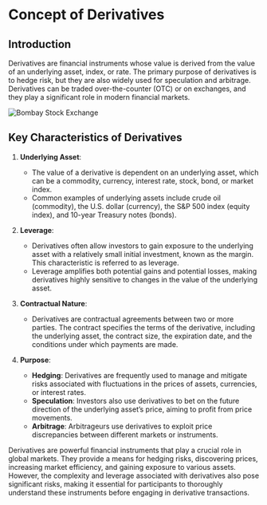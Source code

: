 # Concept of Derivatives

## Introduction

Derivatives are financial instruments whose value is derived from the value of an underlying asset, index, or rate. The primary purpose of derivatives is to hedge risk, but they are also widely used for speculation and arbitrage. Derivatives can be traded over-the-counter (OTC) or on exchanges, and they play a significant role in modern financial markets.

![Bombay Stock Exchange](https://www.shareindia.com/wp-content/uploads/2023/03/Bombay-Stock-Exchange.webp)

## Key Characteristics of Derivatives

1. **Underlying Asset**:
   - The value of a derivative is dependent on an underlying asset, which can be a commodity, currency, interest rate, stock, bond, or market index.
   - Common examples of underlying assets include crude oil (commodity), the U.S. dollar (currency), the S&P 500 index (equity index), and 10-year Treasury notes (bonds).

2. **Leverage**:
   - Derivatives often allow investors to gain exposure to the underlying asset with a relatively small initial investment, known as the margin. This characteristic is referred to as leverage.
   - Leverage amplifies both potential gains and potential losses, making derivatives highly sensitive to changes in the value of the underlying asset.

3. **Contractual Nature**:
   - Derivatives are contractual agreements between two or more parties. The contract specifies the terms of the derivative, including the underlying asset, the contract size, the expiration date, and the conditions under which payments are made.

4. **Purpose**:
   - **Hedging**: Derivatives are frequently used to manage and mitigate risks associated with fluctuations in the prices of assets, currencies, or interest rates.
   - **Speculation**: Investors also use derivatives to bet on the future direction of the underlying asset’s price, aiming to profit from price movements.
   - **Arbitrage**: Arbitrageurs use derivatives to exploit price discrepancies between different markets or instruments.

Derivatives are powerful financial instruments that play a crucial role in global markets. They provide a means for hedging risks, discovering prices, increasing market efficiency, and gaining exposure to various assets. However, the complexity and leverage associated with derivatives also pose significant risks, making it essential for participants to thoroughly understand these instruments before engaging in derivative transactions.
